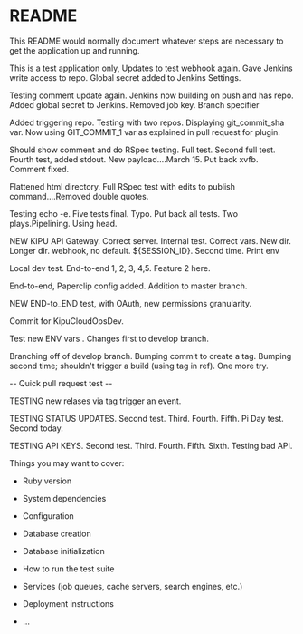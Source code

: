 # README

This README would normally document whatever steps are necessary to get the
application up and running.

This is a test application only, Updates to test webhook again. Gave Jenkins write access to repo. Global secret added to Jenkins Settings.

Testing comment update again. Jenkins now building on push and has repo. Added global secret to Jenkins. Removed job key. Branch specifier

Added triggering repo. Testing with two repos. Displaying git_commit_sha var. Now using GIT_COMMIT_1 var as explained in pull request for plugin.

Should show comment and do RSpec testing. Full test. Second full test. Fourth test, added stdout. New payload....March 15. Put back xvfb. Comment fixed.

Flattened html directory. Full RSpec test with edits to publish command....Removed double quotes.

Testing echo -e. Five tests final. Typo. Put back all tests. Two plays.Pipelining. Using head.

NEW KIPU API Gateway. Correct server. Internal test. Correct vars. New dir. Longer dir. webhook, no default. ${SESSION_ID}. Second time. Print env

Local dev test. End-to-end 1, 2, 3, 4,5. Feature 2 here.

End-to-end, Paperclip config added. Addition to master branch.

NEW END-to_END test, with OAuth, new permissions granularity.

Commit for KipuCloudOpsDev.

Test new ENV vars
.
Changes first to develop branch.

Branching off of develop branch. Bumping commit to create a tag. Bumping second time; shouldn't trigger a build (using tag in ref).
One more try.

-- Quick pull request test --

TESTING new relases via tag trigger an event.

TESTING STATUS UPDATES. Second test. Third. Fourth. Fifth. Pi Day test. Second today.

TESTING API KEYS. Second test. Third. Fourth. Fifth. Sixth. Testing bad API.

Things you may want to cover:

* Ruby version

* System dependencies

* Configuration

* Database creation

* Database initialization

* How to run the test suite

* Services (job queues, cache servers, search engines, etc.)

* Deployment instructions

* ...
